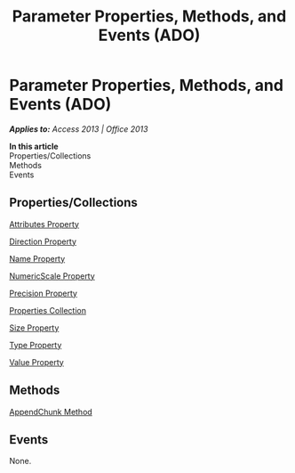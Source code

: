 ﻿---
title: Parameter Properties, Methods, and Events (ADO)
TOCTitle: Properties, Methods, and Events
ms:assetid: 3689904e-be91-ce15-1784-72f862033828
ms:mtpsurl: https://msdn.microsoft.com/en-us/library/JJ249125(v=office.15)
ms:contentKeyID: 48544173
ms.date: 09/18/2015
mtps_version: v=office.15
---

# Parameter Properties, Methods, and Events (ADO)


_**Applies to:** Access 2013 | Office 2013_

**In this article**  
Properties/Collections  
Methods  
Events  

## Properties/Collections

[Attributes Property](attributes-property-ado.md)

[Direction Property](direction-property-ado.md)

[Name Property](name-property-ado.md)

[NumericScale Property](numericscale-property-ado.md)

[Precision Property](precision-property-ado.md)

[Properties Collection](properties-collection-ado.md)

[Size Property](size-property-ado.md)

[Type Property](type-property-ado.md)

[Value Property](value-property-ado.md)

## Methods

[AppendChunk Method](appendchunk-method-ado.md)

## Events

None.

